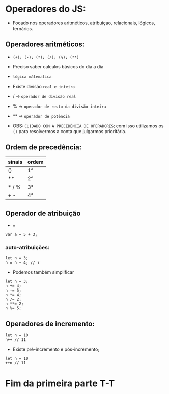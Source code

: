 # Operadores do JS:

- Focado nos operadores aritméticos, atribuiçao, relacionais, lógicos, ternários.

## Operadores aritméticos:

- `(+); (-); (*); (/); (%); (**)`

- Preciso saber calculos básicos do dia a dia

- `lógica mátematica`

- Existe divisão `real e inteira`

- / => `operador de divisão real`

- % => `operador de resto da divisão inteira` 

- ** => `operador de potência`

- OBS: `CUIDADO COM A PRECEDÊNCIA DE OPERADORES`; com isso utilizamos os `()` para resolvermos a conta que julgarmos prioritária.

## Ordem de precedência:

| sinais | ordem |
| --- | --- |
| () | 1° |
| ** | 2° |
| * / % | 3° | <strong>- ordem da esquerda para a direita</strong>
| + - | 4° |

## Operador de atribuição

- `=`

~~~JS exemplo
var a = 5 + 3;
~~~

### auto-atribuições:

~~~JS exemplo
let n = 3;
n = n + 4; // 7
~~~

- Podemos também simplificar

~~~JS exemplo
let n = 3;
n += 4;
n -= 5;
n *= 4;
n /= 2;
n **= 2;
n %= 5;
~~~

## Operadores de incremento:

~~~JS exemplo
let n = 10
n++ // 11
~~~

- Existe pré-incremento e pós-incremento;

~~~JS exemplo
let n = 10
++n // 11
~~~

# Fim da primeira parte T-T

